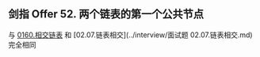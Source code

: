 ## 剑指 Offer 52. 两个链表的第一个公共节点

与 [0160.相交链表](../leetcode/linkedlist/0160.相交链表.md) 和 [02.07.链表相交](../interview/面试题 02.07.链表相交.md) 完全相同